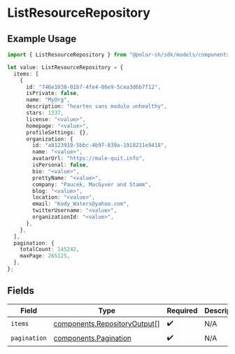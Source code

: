 # ListResourceRepository

## Example Usage

```typescript
import { ListResourceRepository } from "@polar-sh/sdk/models/components";

let value: ListResourceRepository = {
  items: [
    {
      id: "746e1038-01b7-4fe4-86e9-5cea3d6b7f12",
      isPrivate: false,
      name: "MyOrg",
      description: "hearten sans modulo unhealthy",
      stars: 1337,
      license: "<value>",
      homepage: "<value>",
      profileSettings: {},
      organization: {
        id: "a8123910-5bbc-4b97-839a-1918211e9418",
        name: "<value>",
        avatarUrl: "https://male-quit.info",
        isPersonal: false,
        bio: "<value>",
        prettyName: "<value>",
        company: "Paucek, MacGyver and Stamm",
        blog: "<value>",
        location: "<value>",
        email: "Kody_Waters@yahoo.com",
        twitterUsername: "<value>",
        organizationId: "<value>",
      },
    },
  ],
  pagination: {
    totalCount: 145242,
    maxPage: 265125,
  },
};
```

## Fields

| Field                                                                        | Type                                                                         | Required                                                                     | Description                                                                  |
| ---------------------------------------------------------------------------- | ---------------------------------------------------------------------------- | ---------------------------------------------------------------------------- | ---------------------------------------------------------------------------- |
| `items`                                                                      | [components.RepositoryOutput](../../models/components/repositoryoutput.md)[] | :heavy_check_mark:                                                           | N/A                                                                          |
| `pagination`                                                                 | [components.Pagination](../../models/components/pagination.md)               | :heavy_check_mark:                                                           | N/A                                                                          |